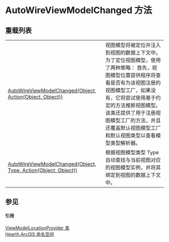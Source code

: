 # AutoWireViewModelChanged 方法


## 重载列表
<table>
<tr>
<td><a href="M_Hearth_ArcGIS_ViewModelLocationProvider_AutoWireViewModelChanged">AutoWireViewModelChanged(Object, Action(Object, Object))</a></td>
<td>视图模型将被定位并注入到视图的数据上下文中。为了定位视图模型，使用了两种策略： 首先，视图模型位置提供程序将查看是否有为该视图注册的视图模型工厂，如果没有，它将尝试使用基于约定的方法推断视图模型。 该类还提供了用于注册视图模型工厂的方法，并且还覆盖默认视图模型工厂和默认视图类型以查看模型类型解析器。</td></tr>
<tr>
<td><a href="M_Hearth_ArcGIS_ViewModelLocationProvider_AutoWireViewModelChanged_1">AutoWireViewModelChanged(Object, Type, Action(Object, Object))</a></td>
<td>根据视图模型类型 Type 自动查找与当前视图对应的视图模型实例，并将其绑定到视图的数据上下文中。</td></tr>
</table>

## 参见


#### 引用
<a href="T_Hearth_ArcGIS_ViewModelLocationProvider">ViewModelLocationProvider 类</a>  
<a href="N_Hearth_ArcGIS">Hearth.ArcGIS 命名空间</a>  
